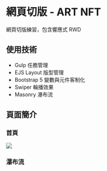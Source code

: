 # 網頁切版 - ART NFT

網頁切版練習，包含響應式 RWD

## 使用技術

* Gulp 任務管理
* EJS Layout 版型管理
* Bootstrap 5 變數與元件客制化
* Swiper 輪播效果
* Masonry 瀑布流

## 頁面簡介

### 首頁
![](https://i.imgur.com/8BEk7rV.jpg)

### 瀑布流
![]()
